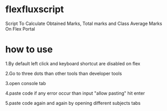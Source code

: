 # flexfluxscript
Script To Calculate Obtained Marks, Total marks and Class Average Marks On Flex Portal

# how to use

1.By default left click and keyboard shortcut are disabled on flex

2.Go to three dots than other tools than developer tools


3.open console tab


4.paste code if any error occur than input "allow pasting" hit enter


5.paste code again and again by opening different subjects tabs
